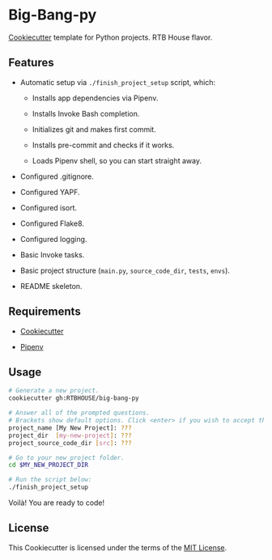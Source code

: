 # Big-Bang-py

[Cookiecutter](https://github.com/audreyr/cookiecutter) template for Python projects. RTB House flavor.


## Features

+ Automatic setup via `./finish_project_setup` script, which: 

    + Installs app dependencies via Pipenv.
    
    + Installs Invoke Bash completion.
    
    + Initializes git and makes first commit.
    
    + Installs pre-commit and checks if it works.
    
    + Loads Pipenv shell, so you can start straight away.

+ Configured .gitignore.

+ Configured YAPF.

+ Configured isort.

+ Configured Flake8.

+ Configured logging.

+ Basic Invoke tasks.

+ Basic project structure (`main.py`, `source_code_dir`, `tests`, `envs`).

+ README skeleton.


## Requirements

+ [Cookiecutter](https://cookiecutter.readthedocs.io/en/latest/installation.html#install-cookiecutter)

+ [Pipenv](https://pipenv.readthedocs.io/en/latest/install/#installing-pipenv)


## Usage

```bash
# Generate a new project.
cookiecutter gh:RTBHOUSE/big-bang-py

# Answer all of the prompted questions.
# Brackets show default options. Click <enter> if you wish to accept them.
project_name [My New Project]: ???
project_dir  [my-new-project]: ???
project_source_code_dir [src]: ???

# Go to your new project folder.
cd $MY_NEW_PROJECT_DIR

# Run the script below:
./finish_project_setup
```

Voilà! You are ready to code!


## License

This Cookiecutter is licensed under the terms of the [MIT License](/LICENSE).
